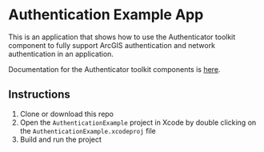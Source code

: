 # Authentication Example App

This is an application that shows how to use the Authenticator toolkit component to fully support ArcGIS authentication and network authentication in an application.

Documentation for the Authenticator toolkit components is [here](https://developers.arcgis.com/swift/toolkit-api-reference/documentation/arcgistoolkit/authenticator).

## Instructions

 1. Clone or download this repo
 2. Open the `AuthenticationExample` project in Xcode by double clicking on the `AuthenticationExample.xcodeproj` file
 3. Build and run the project
